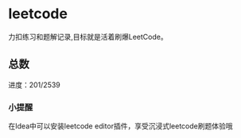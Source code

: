 # leetcode

力扣练习和题解记录,目标就是活着刷爆LeetCode。

## 总数
进度：201/2539

### 小提醒
在Idea中可以安装leetcode editor插件，享受沉浸式leetcode刷题体验哦
